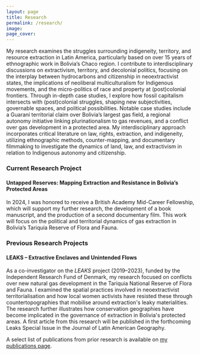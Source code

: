 ```yaml
---
layout: page
title: Research
permalink: /research/
image:
page_cover:
---
```



My research examines the struggles surrounding indigeneity, territory, and resource extraction in Latin America, particularly based on over 15 years of ethnographic work in Bolivia’s Chaco region. I contribute to interdisciplinary discussions on extractivism, territory, and decolonial politics, focusing on the interplay between hydrocarbons and citizenship in neoextractivist states, the implications of neoliberal multiculturalism for Indigenous movements, and the micro-politics of race and property at (post)colonial frontiers. Through in-depth case studies, I explore how fossil capitalism intersects with (post)colonial struggles, shaping new subjectivities, governable spaces, and political possibilities. Notable case studies include a Guaraní territorial claim over Bolivia’s largest gas field, a regional autonomy initiative linking plurinationalism to gas revenues, and a conflict over gas development in a protected area. My interdisciplinary approach incorporates critical literature on law, rights, extraction, and indigeneity, utilizing ethnographic methods, counter-mapping, and documentary filmmaking to investigate the dynamics of land, law, and extractivism in relation to Indigenous autonomy and citizenship.

### Current Research Project

#### Untapped Reserves: Mapping Extraction and Resistance in Bolivia’s Protected Areas

In 2024, I was honored to receive a British Academy Mid-Career Fellowship, which will support my further research, the development of a book manuscript, and the production of a second documentary film. This work will focus on the political and territorial dynamics of gas extraction in Bolivia’s Tariquía Reserve of Flora and Fauna.

### Previous Research Projects

#### LEAKS – Extractive Enclaves and Unintended Flows

As a co-investigator on the *LEAKS* project (2019–2023), funded by the Independent Research Fund of Denmark, my research focused on conflicts over new natural gas development in the Tariquia National Reserve of Flora and Fauna.  I examined the spatial practices involved in neoextractivist territorialisation and how local women activists have resisted these through countertopographies that mobilise around extraction's leaky materialities. The research further illustrates how conservation geographies have become implicated in the governance of extraction in Bolivia's protected areas. A first article from this research will be published in the forthcoming Leaks Special Issue in the Journal of Latin American Geography.

A select list of publications from prior research is available on [my publications page](https://penelopeanthias.com/publications/).
